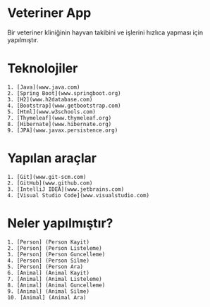 # Veteriner App

Bir veteriner kliniğinin hayvan takibini ve işlerini hızlıca yapması için yapılmıştır.

# Teknolojiler

    1. [Java](www.java.com)
    2. [Spring Boot](www.springboot.org)
    3. [H2](www.h2database.com)
    4. [Bootstrap](www.getbootstrap.com)
    5. [Html](www.w3schools.com)
    7. [Thymeleaf](www.thymeleaf.org)
    8. [Hibernate](www.hibernate.org)
    9. [JPA](www.javax.persistence.org)
    
# Yapılan araçlar
    
    1. [Git](www.git-scm.com)
    2. [GitHub](www.github.com)
    3. [IntelliJ IDEA](www.jetbrains.com)
    4. [Visual Studio Code](www.visualstudio.com)

# Neler yapılmıştır?

    1. [Person] (Person Kayit)
    2. [Person] (Person Listeleme)
    3. [Person] (Person Guncelleme)
    4. [Person] (Person Silme)
    5. [Person] (Person Ara)
    6. [Animal] (Animal Kayit)
    7. [Animal] (Animal Listeleme)
    8. [Animal] (Animal Guncelleme)
    9. [Animal] (Animal Silme)
    10. [Animal] (Animal Ara)





    